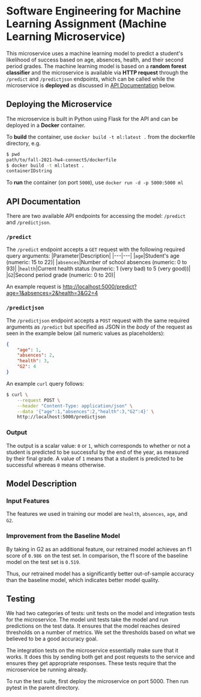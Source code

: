 # Software Engineering for Machine Learning Assignment (Machine Learning Microservice)
This microservice uses a machine learning model to predict a student's likelihood of success based on age, absences, health, and their second period grades. The machine learning model is based on a **random forest classifier** and the microservice is available via **HTTP request** through the `/predict` and `/predictjson` endpoints, which can be called while the microservice is **deployed** as discussed in [API Documentation](https://github.com/CMU-313/fall-2021-hw4-connect5#api-documentation) below.

## Deploying the Microservice
The microservice is built in Python using Flask for the API and can be deployed in a **Docker** container.

To **build** the container, use `docker build -t ml:latest .` from the dockerfile directory, e.g.
```sh
$ pwd
path/to/fall-2021-hw4-connect5/dockerfile
$ docker build -t ml:latest .
containerIDstring
```

To **run** the container (on port `5000`), use `docker run -d -p 5000:5000 ml`

## API Documentation
There are two available API endpoints for accessing the model: `/predict` and `/predictjson`.

### `/predict`
The `/predict` endpoint accepts a `GET` request with the following required query arguments:
|Parameter|Description|
|---|---|
|`age`|Student's age (numeric: 15 to 22)|
|`absences`|Number of school absences (numeric: 0 to 93)|
|`health`|Current health status (numeric: 1 (very bad) to 5 (very good))|
|`G2`|Second period grade (numeric: 0 to 20)|

An example request is [http://localhost:5000/predict?age=1&absences=2&health=3&G2=4](http://localhost:5000/predict?age=1&absences=2&health=3&G2=4)

### `/predictjson`
The `/predictjson` endpoint accepts a `POST` request with the same required arguments as `/predict` but specified as JSON in the *body* of the request as seen in the example below (all numeric values as placeholders):
```json
{
    "age": 1,
    "absences": 2,
    "health": 3,
    "G2": 4
}
```

An example `curl` query follows:
```sh
$ curl \
    --request POST \
    --header "Content-Type: application/json" \
    --data '{"age":1,"absences":2,"health":3,"G2":4}' \
    http://localhost:5000/predictjson
```

### Output
The output is a scalar value: `0` or `1`, which corresponds to whether or not a student is predicted to be successful by the end of the year, as measured by their final grade. A value of `1` means that a student is predicted to be successful whereas `0` means otherwise.

## Model Description

### Input Features
The features we used in training our model are `health`, `absences`, `age`, and `G2`.

### Improvement from the Baseline Model
By taking in G2 as an additional feature, our retrained model achieves an f1 score of `0.986 `on the test set. In comparison, the f1 score of the baseline model on the test set is `0.519`.

Thus, our retrained model has a significantly better out-of-sample accuracy than the baseline model, which indicates better model quality.

## Testing
We had two categories of tests: unit tests on the model and integration tests for the microservice. The model unit tests take the model
and run predictions on the test data. It ensures that the model reaches desired thresholds on a number of metrics. We set the thresholds
based on what we believed to be a good accuracy goal.

The integration tests on the microservice essentially make sure that it works. It does this by sending both get and post requests to
the service and ensures they get appropriate responses. These tests require that the microservice be running already.

To run the test suite, first deploy the microservice on port 5000. Then run pytest in the parent directory.